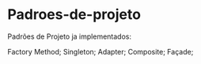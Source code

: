 # Padroes-de-projeto

Padrões de Projeto ja implementados:

Factory Method;
Singleton;
Adapter;
Composite;
Façade;

